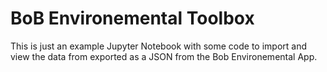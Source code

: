 # BoB Environemental Toolbox
This is just an example Jupyter Notebook with some code to import and view the data from exported as a JSON from the Bob Environemental App.
